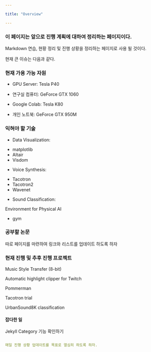 ```yaml
---

title: "Overview"

---
```



### 이 페이지는 앞으로 진행 계획에 대하여 정리하는 페이지이다. 
Markdown 연습, 현황 정리 및 진행 상황을 정리하는 페이지로 사용 될 것이다.

현재 큰 이슈는 다음과 같다.

### **현재 가용 가능 자원**
* GPU Server: Tesla P40
  
* 연구실 컴퓨터: GeForce GTX 1060
  
* Google Colab: Tesla K80
  
* 개인 노트북: GeForce GTX 950M

### **익혀야 할 기술**
  
  * Data Visualization: 
  - matplotlib 
  - Altair
  - Visdom
  
  * Voice Synthesis: 
  - Tacotron
  - Tacotron2
  - Wavenet
  
  * Sound Classification:
  
  Environment for Physical AI
  - gym
  

### **공부할 논문**
  따로 페이지를 마련하여 링크와 리스트를 업데이트 하도록 하자

### **현재 진행 및 추후 진행 프로젝트**
  Music Style Transfer (8-bit)
  
  Automatic highlight clipper for Twitch
  
  Pommerman
  
  Tacotron trial
  
  UrbanSound8K classification
  
#### **잡다한 일**
  Jekyll Category 기능 확인하기

<!--more-->

```yaml

매일 진행 상황 업데이트를 목표로 열심히 하도록 하자.

```
